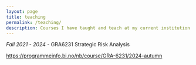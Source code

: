 ```yaml
---
layout: page
title: teaching
permalink: /teaching/
description: Courses I have taught and teach at my current institution
---
```



*Fall 2021 - 2024* - GRA6231 Strategic Risk Analysis 

https://programmeinfo.bi.no/nb/course/GRA-6231/2024-autumn

